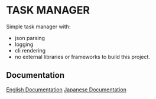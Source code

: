 # TASK MANAGER

Simple task manager with:

-  json parsing
-  logging
-  cli rendering 
-  no  external libraries or frameworks to build this project.

## Documentation
[English Documentation](docs\Docs_EN.md)
[Japanese Documentation](docs\Docs_JA.md)